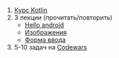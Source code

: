 1. [Курс Kotlin](https://www.youtube.com/watch?v=hivUn-YOTz4&list=PLgPRahgE-Gcu4s-I9mrHUrKUp9dY6QcJC)
2. 3 лекции (прочитать/повторить)
    * [Hello android](https://github.com/JohnnySC/Lectures/blob/main/Easy%20code.%20Android.%20Лекция%20001.pdf)
    * [Изображения](https://github.com/JohnnySC/Lectures/blob/main/Easy%20code.%20Android.%20Лекция%20002.pdf)
    * [Форма ввода](https://github.com/JohnnySC/Lectures/blob/main/Easy%20code.%20Android.%20Лекция%20003.pdf)
3. 5-10 задач на [Codewars](https://www.codewars.com/dashboard)
